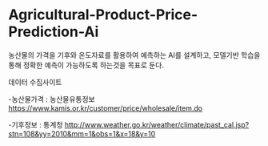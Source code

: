 # Agricultural-Product-Price-Prediction-Ai
농산물의 가격을 기후와 온도자료를 활용하여 예측하는 AI를 설계하고, 모델기반 학습을 통해 정확한 예측이 가능하도록 하는것을 목표로 둔다.

데이터 수집사이트

-농산물가격 : 농산물유통정보
https://www.kamis.or.kr/customer/price/wholesale/item.do

-기후정보 : 통계청
http://www.weather.go.kr/weather/climate/past_cal.jsp?stn=108&yy=2010&mm=1&obs=1&x=18&y=10
